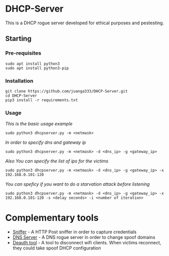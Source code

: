 # DHCP-Server

This is a DHCP rogue server developed for ethical purposes and pestesting.

## Starting

### Pre-requisites

```
sudo apt install python3
sudo apt install python3-pip
```

### Installation
```
git clone https://github.com/juanga333/DHCP-Server.git
cd DHCP-Server
pip3 install -r requirements.txt
```

### Usage
_This is the basic usage example_
```
sudo python3 dhcpserver.py -m <netmask>
```

_In order to specify dns and gateway ip_
```
sudo python3 dhcpserver.py -m <netmask> -d <dns_ip> -g <gateway_ip>
```

_Also You can specify the list of ips for the victims_
```
sudo python3 dhcpserver.py -m <netmask> -d <dns_ip> -g <gateway_ip> -x 192.168.0.101-120
```

_You can speficy if you want to do a starvation attack before listening_
```
sudo python3 dhcpserver.py -m <netmask> -d <dns_ip> -g <gateway_ip> -x 192.168.0.101-120 -s <delay seconds> -i <number of iteration>
```

# Complementary tools
* [Sniffer](https://github.com/juanga333/Simply-HTTP-sniffer) - A HTTP Post sniffer in order to capture credentials
* [DNS Server](https://github.com/juanga333/DNS-Rogue-Server) - A DNS rogue server in order to change spoof domains
* [Deauth tool](https://github.com/juanga333/Netattack) - A tool to disconnect wifi clients. When victims reconnect, they could take spoof DHCP configuration


